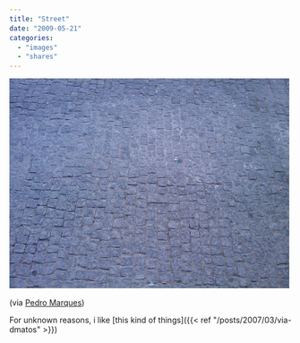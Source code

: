 ```yaml
---
title: "Street"
date: "2009-05-21"
categories:
  - "images"
  - "shares"
---
```


![](images/4wnP83SaFnr98n911eZNjk50o1_500.jpg)

(via [Pedro Marques](http://flickr.com/photos/pedromarques))

For unknown reasons, i like [this kind of things]({{< ref "/posts/2007/03/via-dmatos" >}})

